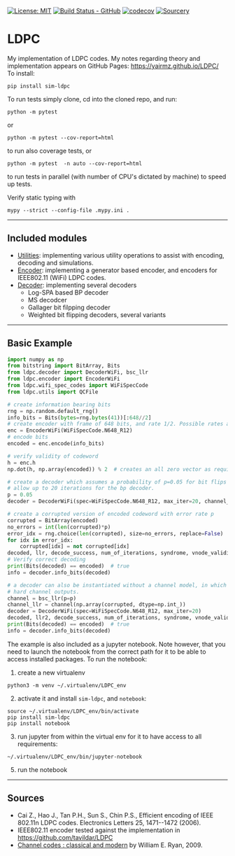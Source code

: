 [![License: MIT](https://img.shields.io/badge/License-MIT-yellow.svg)](https://opensource.org/licenses/MIT)
[![Build Status - GitHub](https://github.com/YairMZ/LDPC/actions/workflows/python-app.yml/badge.svg)](https://github.com/YairMZ/LDPC/actions/workflows/python-app.yml/badge.svg)
[![codecov](https://codecov.io/gh/YairMZ/LDPC/branch/main/graph/badge.svg?token=2RR3afDfeD)](https://codecov.io/gh/YairMZ/LDPC)
[![Sourcery](https://img.shields.io/badge/Sourcery-enabled-brightgreen)](https://sourcery.ai)
# LDPC
My implementation of LDPC codes.
My notes regarding theory and implementation appears on GitHub Pages: https://yairmz.github.io/LDPC/  
To install:
```shell
pip install sim-ldpc
```
To run tests simply clone, cd into the cloned repo, and run:
```shell
python -m pytest
```
or
```shell
python -m pytest --cov-report=html
```
to run also coverage tests, or
```shell
python -m pytest  -n auto --cov-report=html
```
to run tests in parallel (with number of CPU's dictated by machine) to speed up tests.

Verify static typing with
```shell
mypy --strict --config-file .mypy.ini .
```

-----
## Included modules
 - [Utilities](ldpc/utils/README.md): implementing various utility operations to assist with encoding, decoding and 
simulations.
 - [Encoder](ldpc/encoder/README.md): implementing a generator based encoder, and encoders for IEEE802.11 (WiFi) LDPC codes.
 - [Decoder](ldpc/decoder/README.md): implementing several decoders
   - Log-SPA based BP decoder
   - MS decodcer
   - Gallager bit filpping decoder
   - Weighted bit flipping decoders, several variants

-----

## Basic Example
```python
import numpy as np
from bitstring import BitArray, Bits
from ldpc.decoder import DecoderWiFi, bsc_llr
from ldpc.encoder import EncoderWiFi
from ldpc.wifi_spec_codes import WiFiSpecCode
from ldpc.utils import QCFile

# create information bearing bits
rng = np.random.default_rng()
info_bits = Bits(bytes=rng.bytes(41))[:648//2]
# create encoder with frame of 648 bits, and rate 1/2. Possible rates and frame sizes are per the ieee802.11n spec.
enc = EncoderWiFi(WiFiSpecCode.N648_R12)
# encode bits
encoded = enc.encode(info_bits)

# verify validity of codeword
h = enc.h
np.dot(h, np.array(encoded)) % 2  # creates an all zero vector as required.

# create a decoder which assumes a probability of p=0.05 for bit flips by the channel
# allow up to 20 iterations for the bp decoder.
p = 0.05
decoder = DecoderWiFi(spec=WiFiSpecCode.N648_R12, max_iter=20, channel_model=bsc_llr(p=p))

# create a corrupted version of encoded codeword with error rate p
corrupted = BitArray(encoded)
no_errors = int(len(corrupted)*p)
error_idx = rng.choice(len(corrupted), size=no_errors, replace=False)
for idx in error_idx:
    corrupted[idx] = not corrupted[idx]
decoded, llr, decode_success, num_of_iterations, syndrome, vnode_validity  = decoder.decode(corrupted)
# Verify correct decoding
print(Bits(decoded) == encoded)  # true
info = decoder.info_bits(decoded)

# a decoder can also be instantiated without a channel model, in which case llr is expected to be sent for decoding instead of
# hard channel outputs.
channel = bsc_llr(p=p)
channel_llr = channel(np.array(corrupted, dtype=np.int_))
decoder = DecoderWiFi(spec=WiFiSpecCode.N648_R12, max_iter=20)
decoded, llr2, decode_success, num_of_iterations, syndrome, vnode_validity  = decoder.decode(channel_llr)
print(Bits(decoded) == encoded)  # true
info = decoder.info_bits(decoded)
```
The example is also included as a jupyter notebook. Note however, that you need to launch the notebook from the correct 
path for it to be able to access installed packages. To run the notebook:
1. create a new virtualenv
```shell
python3 -m venv ~/.virtualenv/LDPC_env
```
2. activate it and install `sim-ldpc`, and `notebook`:
```shell
source ~/.virtualenv/LDPC_env/bin/activate
pip install sim-ldpc
pip install notebook
```
3. run jupyter from within the virtual env for it to have access to all requirements:
```shell
~/.virtualenv/LDPC_env/bin/jupyter-notebook
```
5. run the notebook
__________
## Sources
 - Cai Z., Hao J., Tan P.H., Sun S., Chin P.S., Efficient encoding of IEEE 802.11n LDPC codes. Electronics Letters 25, 
1471--1472 (2006).
 - IEEE802.11 encoder tested against the implementation in https://github.com/tavildar/LDPC
 - [Channel codes : classical and modern](https://www.cambridge.org/il/academic/subjects/engineering/communications-and-signal-processing/channel-codes-classical-and-modern)
by William E. Ryan, 2009.
  


